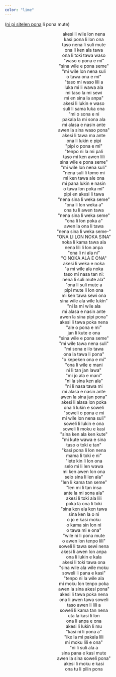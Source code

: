 ```yaml
---
color: "lime"
---
```


([ni pi sitelen pona](sitelen-pona/) li pona mute)

<div style="text-align: center;">
akesi li wile lon nena<br>
kasi pona li lon ona<br>
taso nena li suli mute<br>
ona li ken ala tawa<br>
ona li toki tawa waso<br>
"waso o pona e mi"<br>
"sina wile e pona seme"<br>
"mi wile lon nena suli<br>
o tawa ona e mi"<br>
"taso mi waso lili a<br>
luka mi li wawa ala<br>
mi taso la mi sewi<br>
mi en sina la anpa"<br>
akesi li lukin e waso<br>
suli li sama luka ona<br>
"mi o sona e ni<br>
pakala la mi sona ala<br>
mi alasa e nasin ante<br>
awen la sina waso pona"<br>
akesi li tawa ma ante<br>
ona li lukin e pipi<br>
"pipi o pona e mi"<br>
"tenpo ni la mi pali<br>
taso mi ken awen lili<br>
sina wile e pona seme"<br>
"mi wile lon nena suli"<br>
"nena suli li tomo mi<br>
mi ken tawa ale ona<br>
mi pana lukin e nasin<br>
o tawa lon poka mi"<br>
pipi en akesi li tawa<br>
"nena sina li weka seme"<br>
"ona li lon weka a"<br>
ona tu li awen tawa<br>
"nena sina li weka seme"<br>
"ona li lon poka a"<br>
awen la ona li tawa<br>
"nena sina li weka seme-"<br>
"ONA LI LON NOKA SINA"<br>
noka li kama tawa ala<br>
nena lili li lon anpa<br>
"ona li ni ala ni"<br>
"O NOKA ALA E ONA"<br>
akesi li weka e noka<br>
"a mi wile ala noka<br>
taso mi nasa tan ni:<br>
nena li suli mute ala"<br>
"ona li suli mute a<br>
pipi mute li lon ona<br>
mi ken tawa sewi ona<br>
sina wile ala wile lukin"<br>
"ni la mi wile ala<br>
mi alasa e nasin ante<br>
awen la sina pipi pona"<br>
akesi li tawa poka nena<br>
"ale o pona e mi"<br>
jan li kute e ona<br>
"sina wile e pona seme"<br>
"mi wile tawa nena suli"<br>
"mi sona e ilo tawa<br>
ona la tawa li pona"<br>
"o kepeken ona e mi"<br>
"ona li wile e mani<br>
ni li tan jan lawa"<br>
"mi jo ala e mani"<br>
"ni la sina ken ala"<br>
"ni li nasa tawa mi<br>
mi alasa e nasin ante<br>
awen la sina jan pona"<br>
akesi li alasa lon poka<br>
ona li lukin e soweli<br>
"soweli o pona e mi<br>
mi wile lon nena suli"<br>
soweli li lukin e ona<br>
soweli li moku e kasi<br>
"sina ken ala ken kute"<br>
"mi kute wawa e sina<br>
taso o toki e tan"<br>
"kasi pona li lon nena<br>
mama li toki e ni"<br>
"lete kin li lon ona<br>
selo mi li len wawa<br>
mi ken awen lon ona<br>
selo sina li len ala"<br>
"len li kama tan seme"<br>
"len mi li tan insa<br>
ante la mi sona ala"<br>
akesi li toki ala lili<br>
poka la ona li toki<br>
"sina ken ala ken tawa<br>
sina ken la o ni<br>
o jo e kasi moku<br>
o kama sin lon ni<br>
o tawa mi e ona"<br>
"wile ni li pona mute<br>
o awen lon tenpo lili"<br>
soweli li tawa sewi nena<br>
akesi li awen lon anpa<br>
ona li lukin e kala<br>
akesi li toki tawa ona<br>
"sina wile ala wile moku<br>
soweli li pana e kasi"<br>
"tenpo ni la wile ala<br>
mi moku lon tenpo poka<br>
awen la sina akesi pona"<br>
akesi li tawa poka nena<br>
ona li awen tawa soweli<br>
taso awen li lili a<br>
soweli li kama tan nena<br>
uta la kasi li lon<br>
ona li anpa e ona<br>
akesi li lukin li mu<br>
"kasi ni li pona a"<br>
"ike la mi pakala lili<br>
mi moku lili e ona"<br>
"ni li suli ala a<br>
sina pana e kasi mute<br>
awen la sina soweli pona"<br>
akesi li moku e kasi<br>
ona tu li pilin pona
</div>